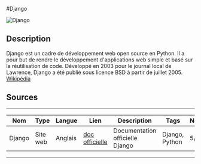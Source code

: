 #Django

![Django](https://www.djangoproject.com/m/img/logos/django-logo-negative.png)


## Description

Django est un cadre de développement web open source en Python. Il a pour but de rendre le développement d'applications web simple et basé sur la réutilisation de code. Développé en 2003 pour le journal local de Lawrence, Django a été publié sous licence BSD à partir de juillet 2005. [Wikipédia](https://fr.wikipedia.org/wiki/Django_(framework))

## Sources

  ---
Nom | Type | Langue | Lien | Description | Tags | Note
 --- | --- | --- | --- | --- | --- | --- 
Django|Site web|Anglais|[doc officielle](https://www.djangoproject.com/)|Documentation officielle Django|Django, Python|5/5|

  ---